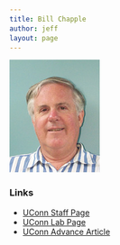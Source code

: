 ```yaml
---
title: Bill Chapple
author: jeff
layout: page
---
```


[![Bill Chapple][1]][1]

 [1]: /images/bill_chapple_thumbnail.jpg

### Links 

 * [UConn Staff Page](http://www.pnb.uconn.edu/PNB_Base/about/staff/chapple.html)
 * [UConn Lab Page](http://www.pnb.uconn.edu/PNB_Base/about/staff/facultysites/chapple/index.htm)
 * [UConn Advance Article](http://advance.uconn.edu/2002/020218/02021807.htm)

